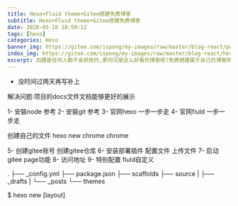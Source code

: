 ```yaml
---
title: Hexo+Fluid theme+Gitee搭建免费博客
subtitle: Hexo+Fluid theme+Gitee搭建免费博客
date: 2020-05-16 18:59:12
tags: [hexo]
categories: Hexo
banner_img: https://gitee.com/ispong/my-images/raw/master/blog-react/page.png
index_img: https://gitee.com/ispong/my-images/raw/master/blog-react/hexo/hexo.png
excerpt: 白嫖是任何人都不会拒绝的,更何况是这么好看的博客呢?免费搭建属于自己的博客网站,是时候白嫖一波马云爸爸了.
---
```


- 没时间过两天再写补上

解决问题:项目的docs文件文档能够更好的展示

1- 安裝node  参考
2- 安裝git   参考
3- 官网hexo  一步一步走
4- 官网fiuld 一步一步走

创建自己的文件
hexo new chrome chrome


5- 创建gitee账号 创建gitee仓库
6- 安装部署插件 配置文件 上传文件
7- 启动gitee page功能
8- 访问地址
9- 特别配置 fiuld自定义

.
├── _config.yml
├── package.json
├── scaffolds
├── source
|   ├── _drafts
|   └── _posts
└── themes


$ hexo new [layout] <title>

$ hexo generate

$ hexo publish [layout] <filename>

$ hexo new page about

$ hexo deploy


1- npm install -g hexo-cli
2- hexo init docs
3- cd docs
4- npm install
5- update .ignore
6- update github ci
6- hexo server


sudo: false
language: node_js
node_js:
  - 10 # use nodejs v10 LTS
cache: npm
branches:
  only:
    - master # build master branch only
before_install:
  - cd ./docs
  - npm install -g hexo-cli
install:
  - npm install
script:
  - hexo clean
  - hexo generate # generate static files
deploy:
  provider: pages
  skip-cleanup: true
  github-token: $GH_TOKEN
  keep-history: true
  on:
    branch: master
  local-dir: ./docs/public

# 部署命令
hexo clean && hexo deploy
